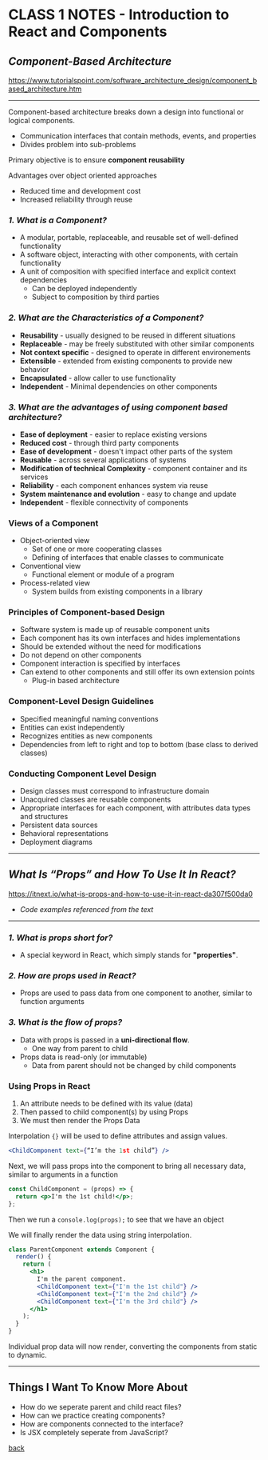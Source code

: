# CLASS 1 NOTES - Introduction to React and Components

## ***Component-Based Architecture***

https://www.tutorialspoint.com/software_architecture_design/component_based_architecture.htm

- - -

Component-based architecture breaks down a design into functional or logical components.

- Communication interfaces that contain methods, events, and properties
- Divides problem into sub-problems

Primary objective is to ensure **component reusability**

Advantages over object oriented approaches

- Reduced time and development cost
- Increased reliability through reuse

### ***1. What is a Component?***

- A modular, portable, replaceable, and reusable set of well-defined functionality
- A software object, interacting with other components, with certain functionality
- A unit of composition with specified interface and explicit context dependencies
  - Can be deployed independently
  - Subject to composition by third parties

### ***2. What are the Characteristics of a Component?***

- **Reusability** - usually designed to be reused in different situations
- **Replaceable** - may be freely substituted with other similar components
- **Not context specific** - designed to operate in different environements
- **Extensible** - extended from existing components to provide new behavior
- **Encapsulated** - allow caller to use functionality
- **Independent** - Minimal dependencies on other components

### ***3. What are the advantages of using component based architecture?***


- **Ease of deployment** - easier to replace existing versions
- **Reduced cost** - through third party components
- **Ease of development** - doesn't impact other parts of the system
- **Reusable** - across several applications of systems
- **Modification of technical Complexity** - component container and its services
- **Reliability** - each component enhances system via reuse
- **System maintenance and evolution** - easy to change and update
- **Independent** - flexible connectivity of components

### Views of a Component

- Object-oriented view
  - Set of one or more cooperating classes
  - Defining of interfaces that enable classes to communicate
- Conventional view
  - Functional element or module of a program
- Process-related view
  - System builds from existing components in a library

### Principles of Component-based Design

- Software system is made up of reusable component units
- Each component has its own interfaces and hides implementations
- Should be extended without the need for modifications
- Do not depend on other components
- Component interaction is specified by interfaces
- Can extend to other components and still offer its own extension points
  - Plug-in based architecture

### Component-Level Design Guidelines

- Specified meaningful naming conventions
- Entities can exist independently
- Recognizes entities as new components
- Dependencies from left to right and top to bottom (base class to derived classes)

### Conducting Component Level Design

- Design classes must correspond to infrastructure domain
- Unacquired classes are reusable components
- Appropriate interfaces for each component, with attributes data types and structures
- Persistent data sources
- Behavioral representations
- Deployment diagrams

- - -

## ***What Is “Props” and How To Use It In React?***

https://itnext.io/what-is-props-and-how-to-use-it-in-react-da307f500da0

- *Code examples referenced from the text*

- - -

### ***1. What is props short for?***

- A special keyword in React, which simply stands for **"properties"**.

### ***2. How are props used in React?***

- Props are used to pass data from one component to another, similar to function arguments

### ***3. What is the flow of props?***

- Data with props is passed in a **uni-directional flow**.
  - One way from parent to child
- Props data is read-only (or immutable)
  - Data from parent should not be changed by child components

### Using Props in React

1. An attribute needs to be defined with its value (data)
2. Then passed to child component(s) by using Props
3. We must then render the Props Data

Interpolation `{}` will be used to define attributes and assign values.

```jsx
<ChildComponent text={“I’m the 1st child”} />
```

Next, we will pass props into the component to bring all necessary data, similar to arguments in a function

```jsx
const ChildComponent = (props) => {  
  return <p>I'm the 1st child!</p>; 
};
```

Then we run a `console.log(props);` to see that we have an object

We will finally render the data using string interpolation.

```jsx
class ParentComponent extends Component {  
  render() {
    return (
      <h1>
        I'm the parent component.
        <ChildComponent text={"I'm the 1st child"} />
        <ChildComponent text={"I'm the 2nd child"} />
        <ChildComponent text={"I'm the 3rd child"} />
      </h1>
    );
  }
}
```

Individual prop data will now render, converting the components from static to dynamic.

- - -

## Things I Want To Know More About

- How do we seperate parent and child react files?
- How can we practice creating components?
- How are components connected to the interface?
- Is JSX completely seperate from JavaScript?

[back](../README.md)
